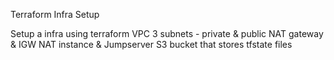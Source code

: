 Terraform Infra Setup

Setup a infra using terraform
VPC
3 subnets - private & public
NAT gateway & IGW
NAT instance & Jumpserver
S3 bucket that stores tfstate files